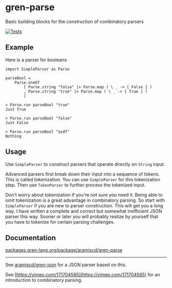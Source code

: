 # gren-parse

Basic building blocks for the construction of combinatory parsers

[![Tests](https://github.com/aramiscd/gren-parse/actions/workflows/run-tests.yml/badge.svg)](https://github.com/aramiscd/gren-parse/actions/workflows/run-tests.yml)


## Example

Here is a parser for booleans


```
import SimpleParser as Parse

parseBool =
    Parse.oneOf
        [ Parse.string "false" |> Parse.map ( \ _ -> [ False ] )
        , Parse.string "true" |> Parse.map ( \ _ -> [ True ] )
        ]
```
```
> Parse.run parseBool "true"
Just True

> Parse.run parseBool "false"
Just False

> Parse.run parseBool "asdf"
Nothing
```


## Usage

Use `SimpleParser` to construct parsers that operate directly on `String` input.

Advanced parsers first break down their input into a sequence of tokens.
This is called tokenization.
You can use `SimpleParser` for this tokenization step.
Then use `TokenParser` to further process the tokenized input.

Don't worry about tokenization if you're not sure you need it.
Being able to omit tokenization is a great advantage in combinatory parsing.
So start with `SimpleParser` if you are new to parser construction.
This will get you a long way.
I have written a complete and correct but somewhat inefficient JSON parser this way.
Sooner or later you will probably realize by yourself that you have to tokenize for certain parsing challenges.


## Documentation

[packages.gren-lang.org/package/aramiscd/gren-parse](https://packages.gren-lang.org/package/aramiscd/gren-parse)

---

See [aramiscd/gren-json](https://github.com/aramiscd/gren-json) for a JSON parser based on this.

See [https://vimeo.com/171704565](https://vimeo.com/171704565) for an introduction to combinatory parsing.
